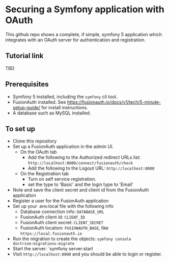 # Securing a Symfony application with OAuth

This github repo shows a complete, if simple, symfony 5 application which integrates with an OAuth server for authentication and registration.

## Tutorial link

TBD

## Prerequisites

* Symfony 5 installed, including the `symfony` cli tool.
* FusionAuth installed. See https://fusionauth.io/docs/v1/tech/5-minute-setup-guide/ for install instructions.
* A database such as MySQL installed.

## To set up

* Clone this repository
* Set up a FusionAuth application in the admin UI.
  * On the OAuth tab
    * Add the following to the Authorized redirect URLs list: `http://localhost:8000/connect/fusionauth/check`
    * Add the following to the Logout URL: `http://localhost:8000`
  * On the Registration tab
    * Turn on self service registration.
    * set the type to 'Basic' and the login type to 'Email'
* Note and save the client secret and client id from the FusionAuth application
* Register a user for the FusionAuth application
* Set up your .env.local file with the following info
  * Database connection info: `DATABASE_URL`
  * FusionAuth client id: `CLIENT_ID`
  * FusionAuth client secret: `CLIENT_SECRET`
  * FusionAuth location: `FUSIONAUTH_BASE`, like `https://local.fusionauth.io`
* Run the migration to create the objects: `symfony console doctrine:migrations:migrate`
* Start the server: `symfony server:start
* Visit `http://localhost:8000` and you should be able to login or register.
